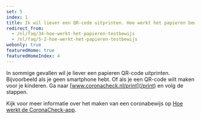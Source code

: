 ```yaml
---
set: 5
index: 1
title: Ik wil liever een QR-code uitprinten. Hoe werkt het papieren bewijs? 
redirect_from: 
  - /nl/faq/34-hoe-werkt-het-papieren-testbewijs
  - /nl/faq/5-2-hoe-werkt-het-papieren-testbewijs
webonly: true
featuredHome: true
featuredHomeIndex: 4
---
```

In sommige gevallen wil je liever een papieren QR-code uitprinten. Bijvoorbeeld als je geen smartphone hebt. Of als je een QR-code wilt maken voor je kinderen. Ga naar [www.coronacheck.nl/print](/print) en volg de stappen.

Kijk voor meer informatie over het maken van een coronabewijs op [Hoe werkt de CoronaCheck-app](/nl/faq/1-1-hoe-werkt-de-coronacheck-app/).
